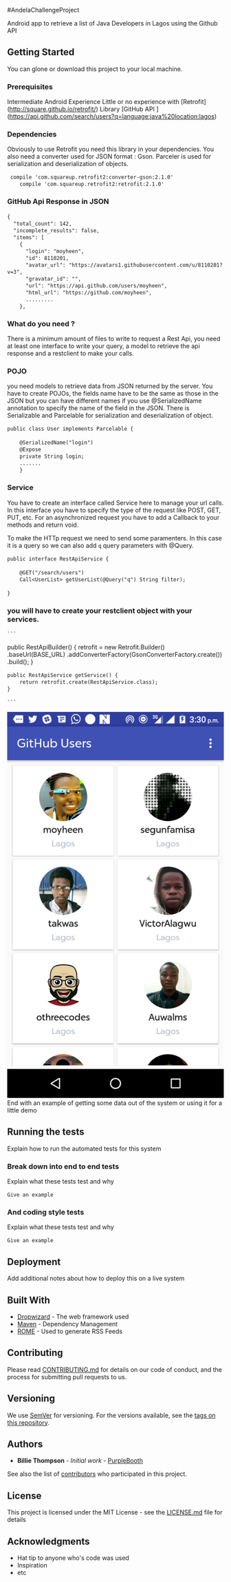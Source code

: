 #AndelaChallengeProject

Android app to retrieve a list of Java Developers in Lagos using the Github API 


## Getting Started

You can glone or download this project to your local machine. 

### Prerequisites

Intermediate Android Experience
Little or no experience with [Retrofit] (http://square.github.io/retrofit/) Library
[GitHub API  ] (https://api.github.com/search/users?q=language:java%20location:lagos)



### Dependencies
Obviously to use Retrofit you need this library in your dependencies. You also need a converter used for JSON format : Gson.
Parceler is used for serialization and deserialization of objects.

```
 compile 'com.squareup.retrofit2:converter-gson:2.1.0'
    compile 'com.squareup.retrofit2:retrofit:2.1.0'
```



### GitHub Api Response in JSON


```
{
  "total_count": 142,
  "incomplete_results": false,
  "items": [
    {
      "login": "moyheen",
      "id": 8110201,
      "avatar_url": "https://avatars1.githubusercontent.com/u/8110201?v=3",
      "gravatar_id": "",
      "url": "https://api.github.com/users/moyheen",
      "html_url": "https://github.com/moyheen",
      .........
    },
 ```
 
### What do you need ?

There is a minimum amount of files to write to request a Rest Api, you need at least one interface to write your query, 
a model to retrieve the api response and a restclient to make your calls.

### POJO
you need models to retrieve data from JSON returned by the server. You have to create POJOs, the fields name have to be the same as those in the JSON but you can have different names if you use @SerializedName annotation to specify the name of the field in the JSON. 
There is Serializable and Parcelable for serialization and deserialization of object. 

```
public class User implements Parcelable {

    @SerializedName("login")
    @Expose
    private String login;
    .......
    }
```


### Service

You have to create an interface called Service here to manage your url calls. 
In this interface you have to specify the type of the request like POST, GET, PUT, etc. 
For an asynchronized request you have to add a Callback to your methods and return void.  

To make the HTTp request we need to send some paramenters. In this case it is a query so we can also add ``q`` query parameters with @Query. 

```
public interface RestApiService {

    @GET("/search/users")
    Call<UserList> getUserList(@Query("q") String filter);

}

```


### you will have to create your restclient object with your services.

    ```
 public RestApiBuilder() {
        retrofit = new Retrofit.Builder()
                .baseUrl(BASE_URL)
                .addConverterFactory(GsonConverterFactory.create())
                .build();
    }

    public RestApiService getService() {
        return retrofit.create(RestApiService.class);
    }
    
    ```

![Screenshot](screenshot/userlist.png)
End with an example of getting some data out of the system or using it for a little demo

## Running the tests


Explain how to run the automated tests for this system

### Break down into end to end tests

Explain what these tests test and why

```
Give an example
```

### And coding style tests

Explain what these tests test and why

```
Give an example
```

## Deployment

Add additional notes about how to deploy this on a live system

## Built With

* [Dropwizard](http://www.dropwizard.io/1.0.2/docs/) - The web framework used
* [Maven](https://maven.apache.org/) - Dependency Management
* [ROME](https://rometools.github.io/rome/) - Used to generate RSS Feeds

## Contributing

Please read [CONTRIBUTING.md](https://gist.github.com/PurpleBooth/b24679402957c63ec426) for details on our code of conduct, and the process for submitting pull requests to us.

## Versioning

We use [SemVer](http://semver.org/) for versioning. For the versions available, see the [tags on this repository](https://github.com/your/project/tags). 

## Authors

* **Billie Thompson** - *Initial work* - [PurpleBooth](https://github.com/PurpleBooth)

See also the list of [contributors](https://github.com/your/project/contributors) who participated in this project.

## License

This project is licensed under the MIT License - see the [LICENSE.md](LICENSE.md) file for details

## Acknowledgments

* Hat tip to anyone who's code was used
* Inspiration
* etc

